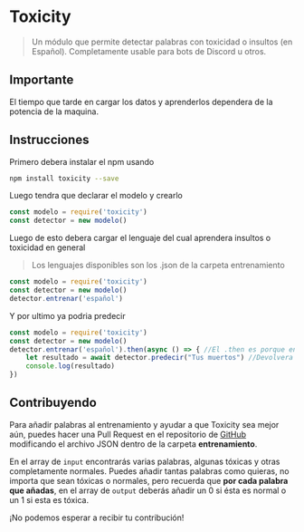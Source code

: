 # Toxicity
> Un módulo que permite detectar palabras con toxicidad o insultos (en Español).
> Completamente usable para bots de Discord u otros.

## Importante
El tiempo que tarde en cargar los datos y aprenderlos dependera de la potencia de la maquina.

## Instrucciones
Primero debera instalar el npm usando
```bash
npm install toxicity --save
```
Luego tendra que declarar el modelo y crearlo
```js
const modelo = require('toxicity')
const detector = new modelo()
```
Luego de esto debera cargar el lenguaje del cual aprendera insultos o toxicidad en general
> Los lenguajes disponibles son los .json de la carpeta entrenamiento
```js
const modelo = require('toxicity')
const detector = new modelo()
detector.entrenar('español')
```
Y por ultimo ya podria predecir
```js
const modelo = require('toxicity')
const detector = new modelo()
detector.entrenar('español').then(async () => { //El .then es porque entrenar es un metodo async y el then hara que se ejecute al terminar de entrenar
    let resultado = await detector.predecir("Tus muertos") //Devolvera un numero entre 0 y 1 por lo que contra mas cerca del 1 mas probabilidad de que sea toxico
    console.log(resultado)
})
```
## Contribuyendo
Para añadir palabras al entrenamiento y ayudar a que Toxicity sea mejor aún, puedes hacer una Pull Request en
el repositorio de [GitHub](https://github.com/Seyronh/toxicity) modificando el archivo JSON dentro de la carpeta **entrenamiento**.

En el array de `input` encontrarás varias palabras, algunas tóxicas y otras completamente normales.
Puedes añadir tantas palabras como quieras, no importa que sean tóxicas o normales, pero recuerda que **por cada palabra que añadas**, en el array de `output` deberás añadir un 0 si ésta es normal o un 1 si esta es tóxica.

¡No podemos esperar a recibir tu contribución!